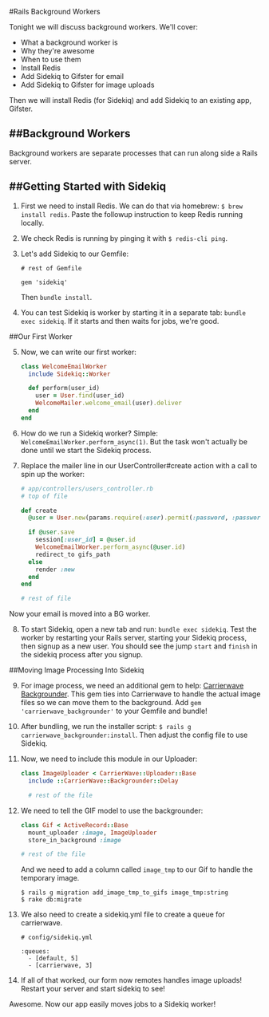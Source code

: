 #Rails Background Workers

Tonight we will discuss background workers. We'll cover:

* What a background worker is
* Why they're awesome
* When to use them
* Install Redis
* Add Sidekiq to Gifster for email
* Add Sidekiq to Gifster for image uploads

Then we will install Redis (for Sidekiq) and add Sidekiq to an existing app, Gifster.

##Background Workers
---

Background workers are separate processes that can run along side a Rails server.

##Getting Started with Sidekiq
---

1. First we need to install Redis. We can do that via homebrew: `$ brew install redis`. Paste the followup instruction to keep Redis running locally.

2. We check Redis is running by pinging it with `$ redis-cli ping`.

3. Let's add Sidekiq to our Gemfile: 

    ```
    # rest of Gemfile

    gem 'sidekiq'
    ```

    Then `bundle install`.

4. You can test Sidekiq is worker by starting it in a separate tab: `bundle exec sidekiq`. If it starts and then waits for jobs, we're good.

##Our First Worker

5. Now, we can write our first worker:

    ```rb
    class WelcomeEmailWorker
      include Sidekiq::Worker

      def perform(user_id)
        user = User.find(user_id)
        WelcomeMailer.welcome_email(user).deliver
      end
    end
    ```

6. How do we run a Sidekiq worker? Simple: `WelcomeEmailWorker.perform_async(1)`. But the task won't actually be done until we start the Sidekiq process.

7. Replace the mailer line in our UserController#create action with a call to spin up the worker:

    ```rb
    # app/controllers/users_controller.rb
    # top of file

    def create
      @user = User.new(params.require(:user).permit(:password, :password_confirmation, :username, :email, :name))

      if @user.save
        session[:user_id] = @user.id
        WelcomeEmailWorker.perform_async(@user.id)
        redirect_to gifs_path
      else
        render :new
      end
    end

    # rest of file
    ```

Now your email is moved into a BG worker.

8. To start Sidekiq, open a new tab and run: `bundle exec sidekiq`. Test the worker by restarting your Rails server, starting your Sidekiq process, then signup as a new user. You should see the jump `start` and `finish` in the sidekiq process after you signup.

##Moving Image Processing Into Sidekiq

9. For image process, we need an additional gem to help: [Carrierwave Backgrounder](https://github.com/lardawge/carrierwave_backgrounder). This gem ties into Carrierwave to handle the actual image files so we can move them to the background.  Add `gem 'carrierwave_backgrounder'` to your Gemfile and bundle!

10. After bundling, we run the installer script: `$ rails g carrierwave_backgrounder:install`. Then adjust the config file to use Sidekiq.

11. Now, we need to include this module in our Uploader: 

    ```rb
    class ImageUploader < CarrierWave::Uploader::Base
      include ::CarrierWave::Backgrounder::Delay

      # rest of the file
    ```

12. We need to tell the GIF model to use the backgrounder:

    ```rb
    class Gif < ActiveRecord::Base
      mount_uploader :image, ImageUploader
      store_in_background :image

    # rest of the file
    ```

    And we need to add a column called `image_tmp` to our Gif to handle the temporary image.

    ```
    $ rails g migration add_image_tmp_to_gifs image_tmp:string
    $ rake db:migrate
    ```

13. We also need to create a sidekiq.yml file to create a queue for carrierwave.

    ```
    # config/sidekiq.yml

    :queues:
      - [default, 5]
      - [carrierwave, 3]
    ```

14. If all of that worked, our form now remotes handles image uploads! Restart your server and start sidekiq to see!

Awesome. Now our app easily moves jobs to a Sidekiq worker!